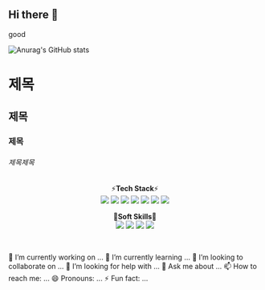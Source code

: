 ## Hi there 👋

good

![Anurag's GitHub stats](https://github-readme-stats.vercel.app/api?username=anuraghazra&show_icons=true&theme=radical)


# 제목
## 제목
### 제목
###### 제목제목

<div align="center">
  
⚡**Tech Stack**⚡<br>
<img src="https://img.shields.io/badge/JAVA-1E8CBE?style=flat-square"/>
<img src="https://img.shields.io/badge/Spring-6DB33F?style=flat-square&logo=spring&logoColor=white"/>
<img src="https://img.shields.io/badge/Spring Boot-6DB33F?style=flat-square&logo=springboot&logoColor=white"/>
<img src="https://img.shields.io/badge/MySQL-4479A1?style=flat-square&logo=mysql&logoColor=white"/>
<img src="https://img.shields.io/badge/Vue.js-4FC08D?style=flat-square&logo=vuedotjs&logoColor=white"/>
<img src="https://img.shields.io/badge/JavaScript-F7DF1E?style=flat-square&logo=javascript&logoColor=000000"/>
<img src="https://img.shields.io/badge/CSS-1572B6?style=flat-square&logo=css3&logoColor=white"/>

🚀**Soft Skills**🚀<br>
<img src="https://img.shields.io/badge/Figma-F24E1E?style=flat-square&logo=figma&logoColor=white"/>
<img src="https://img.shields.io/badge/Adobe XD-FF61F6?style=flat-square&logo=adobexd&logoColor=white"/>
<img src="https://img.shields.io/badge/Adobe Photoshop-31A8FF?style=flat-square&logo=adobephotoshop&logoColor=white"/>
<img src="https://img.shields.io/badge/Adobe Illustrator-FF9A00?style=flat-square&logo=adobeillustrator&logoColor=white"/>

</div>

<br>



🔭 I’m currently working on ...
🌱 I’m currently learning ...
👯 I’m looking to collaborate on ...
🤔 I’m looking for help with ...
💬 Ask me about ...
📫 How to reach me: ...
😄 Pronouns: ...
⚡ Fun fact: ...
